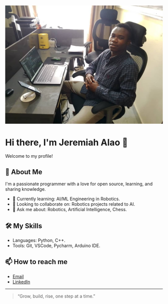 ![Hello, I'm youniquestar!](assets/WhatsApp%20Image%202025-08-04%20at%2016.16.47_bdf753b0.jpg)

# Hi there, I'm Jeremiah Alao 👋
Welcome to my profile!

## 🚀 About Me

I'm a passionate programmer with a love for open source, learning, and sharing knowledge.  
- 🌱 Currently learning: AI/ML Engineering in Robotics.
- 👯 Looking to collaborate on: Robotics projects related to AI.
- 💬 Ask me about: Robotics, Artificial Intelligence, Chess.

## 🛠️ My Skills

- Languages: Python, C++.
- Tools: Git, VSCode, Pycharm, Arduino IDE.

## 📫 How to reach me

- [Email](mailto:jeremiah.alao2020@gmail.com)
- [LinkedIn](https://www.linkedin.com/in/jeremiah-alao-074438260)

---

> “Grow, build, rise, one step at a time.”
